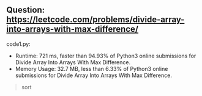 ## Question: https://leetcode.com/problems/divide-array-into-arrays-with-max-difference/

code1.py:
* Runtime: 721 ms, faster than 94.93% of Python3 online submissions for Divide Array Into Arrays With Max Difference.
* Memory Usage: 32.7 MB, less than 6.33% of Python3 online submissions for Divide Array Into Arrays With Max Difference.
> sort